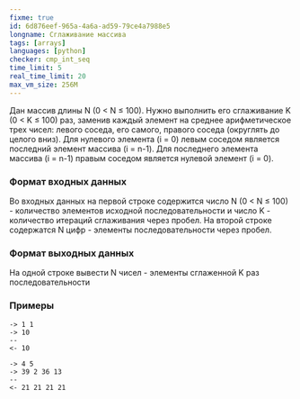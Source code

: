 ```yaml
---
fixme: true
id: 6d876eef-965a-4a6a-ad59-79ce4a7988e5
longname: Сглаживание массива
tags: [arrays]
languages: [python]
checker: cmp_int_seq
time_limit: 5
real_time_limit: 20
max_vm_size: 256M
---
```


Дан массив длины N (0 < N ≤ 100). Нужно выполнить его сглаживание K (0 < K ≤ 100) раз, заменив каждый элемент на
среднее арифметическое трех чисел: левого соседа, его самого, правого соседа (округлять до целого вниз).
Для нулевого элемента (i = 0) левым соседом является последний элемент массива (i = n-1).
Для последнего элемента массива (i = n-1) правым соседом является нулевой элемент (i = 0).

### Формат входных данных

Во входных данных на первой строке содержится число N (0 < N ≤ 100) - количество элементов исходной последовательности и
число K - количество итераций сглаживания через пробел.
На второй строке содержатся N цифр - элементы последовательности через пробел.

### Формат выходных данных

На одной строке вывести N чисел - элементы сглаженной K раз последовательности

### Примеры

```
-> 1 1
-> 10
--
<- 10
```

```
-> 4 5
-> 39 2 36 13
--
<- 21 21 21 21
```
